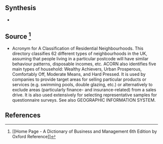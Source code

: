 ## Synthesis
- 
## Source [^1]
- Acronym for A Classification of Residential Neighbourhoods. This directory classifies 62 different types of neighbourhoods in the UK, assuming that people living in a particular postcode will have similar behaviour patterns, disposable incomes, etc. ACORN also identifies five main types of household: Wealthy Achievers, Urban Prosperous, Comfortably Off, Moderate Means, and Hard Pressed. It is used by companies to provide target areas for selling particular products or services (e.g. swimming pools, double glazing, etc.) or alternatively to exclude areas (particularly finance- and insurance-related) from a sales drive. It is also used extensively for selecting representative samples for questionnaire surveys. See also GEOGRAPHIC INFORMATION SYSTEM.
## References

[^1]: [[Home Page - A Dictionary of Business and Management 6th Edition by Oxford Reference]]